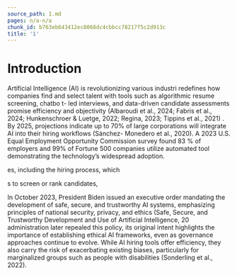 ```yaml
---
source_path: 1.md
pages: n/a-n/a
chunk_id: b763eb643412ec8068dc4cbbcc78217f5c2d913c
title: '1'
---
```

# Introduction

Artificial Intelligence (AI) is revolutionizing various industri redefines how companies find and select talent with tools such as algorithmic resume screening, chatbo t- led interviews, and data-driven candidate assessments promise efficiency and objectivity (Albaroudi et al., 2024; Fabris et al., 2024; Hunkenschroer & Luetge, 2022; Regina, 2023; Tippins et al., 2021) . By 2025, projections indicate up to 70% of large corporations will integrate AI into their hiring workflows (Sánchez- Monedero et al., 2020). A 2023 U.S. Equal Employment Opportunity Commission survey found 83 % of employers and 99% of Fortune 500 companies utilize automated tool demonstrating the technology’s widespread adoption.

es, including the hiring process, which

s to screen or rank candidates,

In October 2023, President Biden issued an executive order mandating the development of safe, secure, and trustworthy AI systems, emphasizing principles of national security, privacy, and ethics (Safe, Secure, and Trustworthy Development and Use of Artificial Intelligence, 20 administration later repealed this policy, its original intent highlights the importance of establishing ethical AI frameworks, even as governance approaches continue to evolve. While AI hiring tools offer efficiency, they also carry the risk of exacerbating existing biases, particularly for marginalized groups such as people with disabilities (Sonderling et al., 2022).

